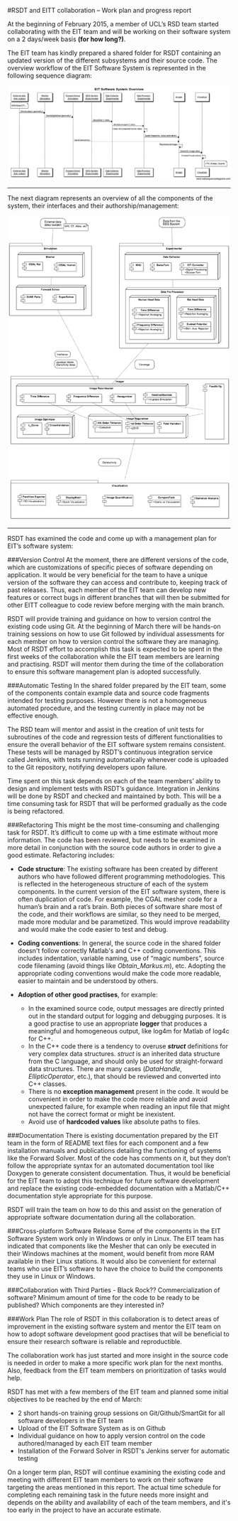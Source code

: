 #RSDT and EITT collaboration – Work plan and progress report

At the beginning of February 2015, a member of UCL’s RSD team started collaborating with the EIT team and will be working on their software system on a 2 days/week basis **(for how long?)**. 

The EIT team has kindly prepared a shared folder for RSDT containing an updated version of the different subsystems and their source code. The overview workflow of the EIT Software System is represented in the following sequence diagram:

![Component Diagram](diagrams/EIT%20Software%20System%20Overview.png "Figure 2")

---

The next diagram represents an overview of all the components of the system, their interfaces and their authorship/management:

 
![Component Diagram](diagrams/ComponentDiagram.no_authors.png "Figure 1")



---

RSDT has examined the code and come up with a management plan for EIT’s software system:

###Version Control
At the moment, there are different versions of the code, which are customizations of specific pieces of software depending on application. It would be very beneficial for the team to have a unique version of the software they can access and contribute to, keeping track of past releases. Thus, each member of the EIT team can develop new features or correct bugs in different branches that will then be submitted for other EITT colleague to code review before merging with the main branch.
 
RSDT will provide training and guidance on how to version control the existing code using Git. At the beginning of March there will be hands-on training sessions on how to use Git followed by individual assessments for each member on how to version control the software they are managing. Most of RSDT effort to accomplish this task is expected to be spent in the first weeks of the collaboration while the EIT team members are learning and practising. RSDT will mentor them during the time of the collaboration to ensure this software management plan is adopted successfully.

###Automatic Testing
In the shared folder prepared by the EIT team, some of the components contain example data and source code fragments intended for testing purposes. However there is not a homogeneous automated procedure, and the testing currently in place may not be effective enough. 

The RSD team will mentor and assist in the creation of unit tests for subroutines of the code and regression tests of different functionalities to ensure the overall behavior of the EIT software system remains consistent. These tests will be managed by RSDT’s continuous integration service called Jenkins, with tests running automatically whenever code is uploaded to the Git repository, notifying developers upon failure. 

Time spent on this task depends on each of the team members’ ability to design and implement tests with RSDT’s guidance. Integration in Jenkins will be done by RSDT and checked and maintained by both. This will be a time consuming task for RSDT that will be performed gradually as the code is being refactored.

###Refactoring
This might be the most time-consuming and challenging task for RSDT. 
It’s difficult to come up with a time estimate without more information. The code has been reviewed, but needs to be examined in more detail in conjunction with the source code authors in order to give a good estimate. 
Refactoring includes:

* **Code  structure**:
The existing software has been created by different authors who have followed different programming methodologies. This is reflected in the heterogeneous structure of each of the system components. In the current version of the EIT software system, there is often duplication of code. For example, the CGAL mesher code for a human’s brain and a rat’s brain. Both pieces of software share most of the code, and their workflows are similar, so they need to be merged, made more modular and be parametized. This would improve readability and would make the code easier to test and debug. 

* **Coding conventions**:
In general, the source code in the shared folder doesn't follow correctly Matlab's and C++ coding conventions. This includes indentation, variable naming, use of “magic numbers”, source code filenaming (avoid things like _Obtain_Markus.m_), etc. Adopting the appropriate coding conventions would make the code more readable, easier to maintain and be understood by others. 

* **Adoption of other good practises**, for example:
  * In the examined source code, output messages are directly printed out in the standard output for logging and debugging purposes. It is a good practise to use an appropriate **logger** that produces a meaningful and homogeneous output, like log4m for Matlab of log4c for C++.  
  * In the C++ code there is a tendency to overuse **_struct_** definitions for very complex data structures. _struct_ is an inherited data structure from the C language, and should only be used for straight-forward data structures. There are many cases (_DataHandle_, _EllipticOperator_, etc.), that should be reviewed and converted into C++ classes.      
  * There is no **exception management** present in the code. It would be convenient in order to make the code more reliable and avoid unexpected failure, for example when reading an input file that might not have the correct format or might be inexistent. 
  * Avoid use of **hardcoded values** like absolute paths to files.


###Documentation
There is existing documentation prepared by the EIT team in the form of README text files for each component and a few installation manuals and publications detailing the functioning of systems like the Forward Solver. Most of the code has comments on it, but they don’t follow the appropriate syntax for an automated documentation tool like Doxygen to generate consistent documentation. Thus, it would be beneficial for the EIT team to adopt this technique for future software development and replace the existing code-embedded documentation with a Matlab/C++ documentation style appropriate for this purpose.

RSDT will train the team on how to do this and assist on the generation of appropriate software documentation during all the collaboration. 

###Cross-platform Software Release
Some of the components in the EIT Software System work only in Windows or only in Linux. The EIT team has indicated that components like the Mesher that can only be executed in their Windows machines at the moment, would benefit from more RAM available in their Linux stations. It would also be convenient for external teams who use EIT’s software to have the choice to build the components they use in Linux or Windows.

###Collaboration with Third Parties - Black Rock?? 
Commercialization of software? Minimum amount of time for the code to be ready to be published? Which components are they interested in?

###Work Plan
The role of RSDT in this collaboration is to detect areas of improvement in the existing software system and mentor the EIT team on how to adopt software development good practises that will be beneficial to ensure their research software is reliable and reproductible.

The collaboration work has just started and more insight in the source code is needed in order to make a more specific work plan for the next months. Also, feedback from the EIT team members on prioritization of tasks would help.

RSDT has met with a few members of the EIT team and planned some initial objectives to be reached by the end of March:
* 2 short hands-on training group sessions on Git/Github/SmartGit for all software developers in the EIT team
* Upload of the EIT Software System as is on Github
* Individual guidance on how to apply version control on the code authored/managed by each EIT team member
* Installation of the Forward Solver in RSDT's Jenkins server for automatic testing

On a longer term plan, RSDT will continue examining the existing code and meeting with different EIT team members to work on their software targeting the areas mentioned in this report. The actual time schedule for completing each remaining task in the future needs more insight and depends on the ability and availability of each of the team members, and it's too early in the project to have an accurate estimate. 




